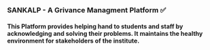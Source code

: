 ### SANKALP - A Grivance Managment Platform ✅

####   This Platform provides helping hand to students and staff by acknowledging and solving their problems. It maintains the healthy environment for stakeholders of the institute.
